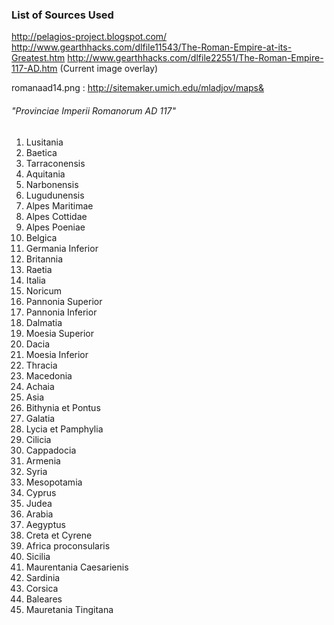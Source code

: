 ### List of Sources Used ###
http://pelagios-project.blogspot.com/
http://www.gearthhacks.com/dlfile11543/The-Roman-Empire-at-its-Greatest.htm
http://www.gearthhacks.com/dlfile22551/The-Roman-Empire-117-AD.htm (Current image overlay)

romanaad14.png : http://sitemaker.umich.edu/mladjov/maps&


###### "Provinciae Imperii Romanorum AD 117" #####

1. Lusitania
2. Baetica
3. Tarraconensis
4. Aquitania
5. Narbonensis
6. Lugudunensis
7. Alpes Maritimae
8. Alpes Cottidae
9. Alpes Poeniae 
10. Belgica
11. Germania Inferior
12. Britannia
13. Raetia
14. Italia
16. Noricum
17. Pannonia Superior
18. Pannonia Inferior
19. Dalmatia
20. Moesia Superior
21. Dacia
22. Moesia Inferior
23. Thracia
24. Macedonia
25. Achaia
26. Asia
27. Bithynia et Pontus
28. Galatia
29. Lycia et Pamphylia
30. Cilicia
31. Cappadocia
32. Armenia
33. Syria
34. Mesopotamia
35. Cyprus
36. Judea
37. Arabia
38. Aegyptus
39. Creta et Cyrene
40. Africa proconsularis
41. Sicilia
42. Maurentania Caesarienis
43. Sardinia
44. Corsica
45. Baleares
46. Mauretania Tingitana
